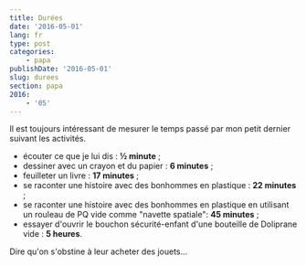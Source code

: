 ```yaml
---
title: Durées
date: '2016-05-01'
lang: fr
type: post
categories:
    - papa
publishDate: '2016-05-01'
slug: durees
section: papa
2016:
    - '05'
---
```


Il est toujours intéressant de mesurer le temps passé par mon petit dernier suivant les activités.

<!--more-->

* écouter ce que je lui dis : **½ minute** ;
* dessiner avec un crayon et du papier : **6 minutes** ;
* feuilleter un livre : **17 minutes** ;
* se raconter une histoire avec des bonhommes en plastique : **22 minutes** ;
* se raconter une histoire avec des bonhommes en plastique en utilisant un rouleau de PQ vide comme "navette spatiale": **45 minutes** ;
* essayer d'ouvrir le bouchon sécurité-enfant d'une bouteille de Doliprane vide : **5 heures**.

Dire qu'on s'obstine à leur acheter des jouets…
